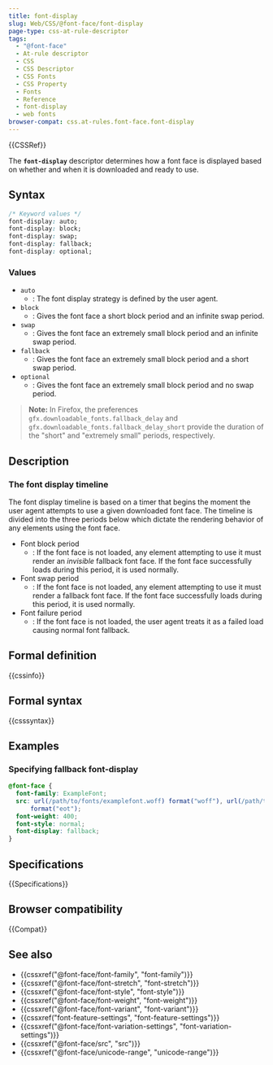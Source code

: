 ```yaml
---
title: font-display
slug: Web/CSS/@font-face/font-display
page-type: css-at-rule-descriptor
tags:
  - "@font-face"
  - At-rule descriptor
  - CSS
  - CSS Descriptor
  - CSS Fonts
  - CSS Property
  - Fonts
  - Reference
  - font-display
  - web fonts
browser-compat: css.at-rules.font-face.font-display
---
```


{{CSSRef}}

The **`font-display`** descriptor determines how a font face is displayed based on whether and when it is downloaded and ready to use.

## Syntax

```css
/* Keyword values */
font-display: auto;
font-display: block;
font-display: swap;
font-display: fallback;
font-display: optional;
```

### Values

- `auto`
  - : The font display strategy is defined by the user agent.
- `block`
  - : Gives the font face a short block period and an infinite swap period.
- `swap`
  - : Gives the font face an extremely small block period and an infinite swap period.
- `fallback`
  - : Gives the font face an extremely small block period and a short swap period.
- `optional`
  - : Gives the font face an extremely small block period and no swap period.

> **Note:** In Firefox, the preferences `gfx.downloadable_fonts.fallback_delay`
> and `gfx.downloadable_fonts.fallback_delay_short` provide the duration
> of the "short" and "extremely small" periods, respectively.

## Description

### The font display timeline

The font display timeline is based on a timer that begins the moment the user agent attempts to use a given downloaded font face. The timeline is divided into the three periods below which dictate the rendering behavior of any elements using the font face.

- Font block period
  - : If the font face is not loaded, any element attempting to use it must render an _invisible_ fallback font face. If the font face successfully loads during this period, it is used normally.
- Font swap period
  - : If the font face is not loaded, any element attempting to use it must render a fallback font face. If the font face successfully loads during this period, it is used normally.
- Font failure period
  - : If the font face is not loaded, the user agent treats it as a failed load causing normal font fallback.

## Formal definition

{{cssinfo}}

## Formal syntax

{{csssyntax}}

## Examples

### Specifying fallback font-display

```css
@font-face {
  font-family: ExampleFont;
  src: url(/path/to/fonts/examplefont.woff) format("woff"), url(/path/to/fonts/examplefont.eot)
      format("eot");
  font-weight: 400;
  font-style: normal;
  font-display: fallback;
}
```

## Specifications

{{Specifications}}

## Browser compatibility

{{Compat}}

## See also

- {{cssxref("@font-face/font-family", "font-family")}}
- {{cssxref("@font-face/font-stretch", "font-stretch")}}
- {{cssxref("@font-face/font-style", "font-style")}}
- {{cssxref("@font-face/font-weight", "font-weight")}}
- {{cssxref("@font-face/font-variant", "font-variant")}}
- {{cssxref("font-feature-settings", "font-feature-settings")}}
- {{cssxref("@font-face/font-variation-settings", "font-variation-settings")}}
- {{cssxref("@font-face/src", "src")}}
- {{cssxref("@font-face/unicode-range", "unicode-range")}}
